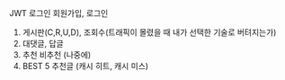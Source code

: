 JWT 로그인
회원가입, 로그인

1. 게시판(C,R,U,D), 조회수(트래픽이 몰렸을 때 내가 선택한 기술로 버텨지는가)
2. 대댓글, 답글
3. 추천 비추천 (나중에)
4. BEST 5 추천글 (캐시 히트, 캐시 미스)
